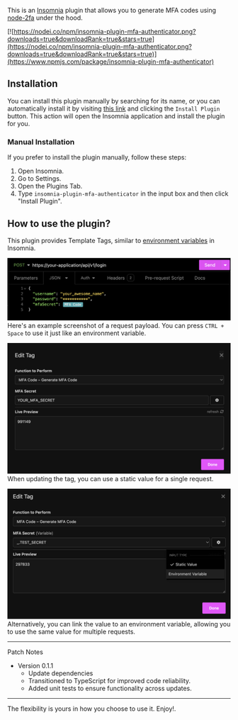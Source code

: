 This is an [Insomnia](https://insomnia.rest/) plugin that allows you to generate MFA codes using [node-2fa](https://www.npmjs.com/package/node-2fa) under the hood.

[![https://nodei.co/npm/insomnia-plugin-mfa-authenticator.png?downloads=true&downloadRank=true&stars=true](https://nodei.co/npm/insomnia-plugin-mfa-authenticator.png?downloads=true&downloadRank=true&stars=true)](https://www.npmjs.com/package/insomnia-plugin-mfa-authenticator)

## Installation

You can install this plugin manually by searching for its name, or you can automatically install it by visiting [this link](https://insomnia.rest/plugins/insomnia-plugin-mfa-authenticator) and clicking the `Install Plugin` button. This action will open the Insomnia application and install the plugin for you.

### Manual Installation

If you prefer to install the plugin manually, follow these steps:

1. Open Insomnia.
2. Go to Settings.
3. Open the Plugins Tab.
4. Type `insomnia-plugin-mfa-authenticator` in the input box and then click "Install Plugin".

## How to use the plugin?

This plugin provides Template Tags, similar to [environment variables](https://docs.insomnia.rest/insomnia/environment-variables/) in Insomnia.

![alt text](./docs/asset_01.png)
Here's an example screenshot of a request payload. You can press `CTRL + Space` to use it just like an environment variable.

![alt text](./docs/asset_02.png)
When updating the tag, you can use a static value for a single request.

![alt text](./docs/asset_03.png)
Alternatively, you can link the value to an environment variable, allowing you to use the same value for multiple requests.

---

Patch Notes

- Version 0.1.1
  - Update dependencies
  - Transitioned to TypeScript for improved code reliability.
  - Added unit tests to ensure functionality across updates.

---

The flexibility is yours in how you choose to use it. Enjoy!.
